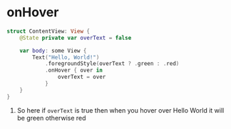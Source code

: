 # onHover

```swift
struct ContentView: View {
    @State private var overText = false

    var body: some View {
        Text("Hello, World!")
            .foregroundStyle(overText ? .green : .red)
            .onHover { over in
                overText = over
            }
    }
}
```

1. So here if `overText` is true then when you hover over Hello World it will be green otherwise red 
